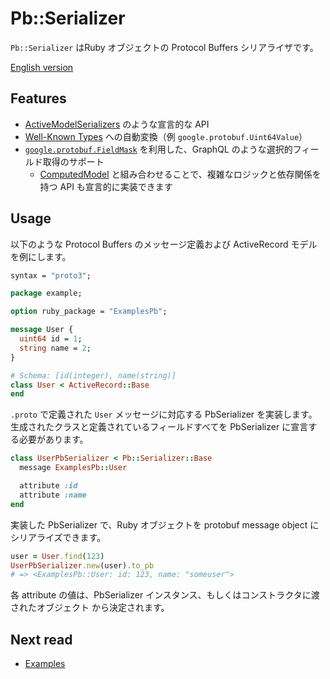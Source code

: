 <!--
# @title 日本語版 README
-->

# Pb::Serializer

`Pb::Serializer` はRuby オブジェクトの Protocol Buffers シリアライザです。

[English version](./README.md)

## Features

- [ActiveModelSerializers](https://github.com/rails-api/active_model_serializers) のような宣言的な API 
- [Well-Known Types](https://developers.google.com/protocol-buffers/docs/reference/google.protobuf) への自動変換（例 `google.protobuf.Uint64Value`）
- [`google.protobuf.FieldMask`](https://developers.google.com/protocol-buffers/docs/reference/google.protobuf#fieldmask) を利用した、GraphQL のような選択的フィールド取得のサポート
  - [ComputedModel](https://github.com/wantedly/computed_model) と組み合わせることで、複雑なロジックと依存関係を持つ API も宣言的に実装できます


## Usage

以下のような Protocol Buffers のメッセージ定義および ActiveRecord モデルを例にします。

```proto
syntax = "proto3";

package example;

option ruby_package = "ExamplesPb";

message User {
  uint64 id = 1;
  string name = 2;
}
```

```ruby
# Schema: [id(integer), name(string)]
class User < ActiveRecord::Base
end
```

`.proto` で定義された `User` メッセージに対応する PbSerializer を実装します。
生成されたクラスと定義されているフィールドすべてを PbSerializer に宣言する必要があります。

```ruby
class UserPbSerializer < Pb::Serializer::Base
  message ExamplesPb::User

  attribute :id
  attribute :name
end
```

実装した PbSerializer で、Ruby オブジェクトを protobuf message object にシリアライズできます。

```ruby
user = User.find(123)
UserPbSerializer.new(user).to_pb
# => <ExamplesPb::User: id: 123, name: "someuser">
```

各 attribute の値は、PbSerializer インスタンス、もしくはコンストラクタに渡されたオブジェクト から決定されます。

## Next read

- [Examples](./docs/examples.md)
